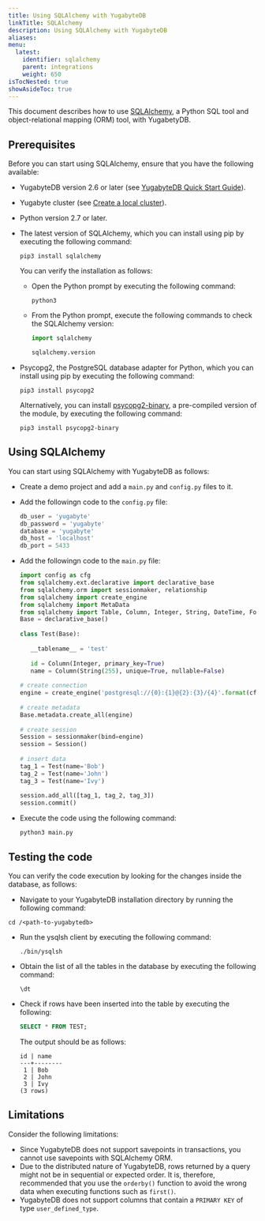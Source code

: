 ```yaml
---
title: Using SQLAlchemy with YugabyteDB
linkTitle: SQLAlchemy
description: Using SQLAlchemy with YugabyteDB
aliases:
menu:
  latest:
    identifier: sqlalchemy
    parent: integrations
    weight: 650
isTocNested: true
showAsideToc: true
---
```


This document describes how to use [SQLAlchemy](https://www.sqlalchemy.org/), a Python SQL tool and object-relational mapping (ORM) tool, with YugabetyDB.

## Prerequisites

Before you can start using SQLAlchemy, ensure that you have the following available:

- YugabyteDB version 2.6 or later (see [YugabyteDB Quick Start Guide](/latest/quick-start/)).

- Yugabyte cluster (see [Create a local cluster](/latest/quick-start/create-local-cluster/macos/)). 

- Python version 2.7 or later.

- The latest version of SQLAlchemy, which you can install using pip by executing the following command:

  ```shell
  pip3 install sqlalchemy
  ```

  You can verify the installation as follows: 

  - Open the Python prompt by executing the following command:

    ```shell
    python3
    ```

  - From the Python prompt, execute the following commands to check the SQLAlchemy version:

    ```python prompt
    import sqlalchemy
    ```

    ```python prompt
    sqlalchemy.version
    ```

- Psycopg2, the PostgreSQL database adapter for Python, which you can install using pip by executing the following command:

  ```shell
  pip3 install psycopg2
  ```

  Alternatively, you can install [psycopg2-binary](https://www.psycopg.org/docs/install.html), a pre-compiled version of the module, by executing the following command:

  ```shell
  pip3 install psycopg2-binary
  ```

## Using SQLAlchemy

You can start using SQLAlchemy with YugabyteDB as follows:

- Create a demo project and add a `main.py` and `config.py` files to it.

- Add the followingn code to the `config.py` file:

  ```python
  db_user = 'yugabyte'
  db_password = 'yugabyte'
  database = 'yugabyte'
  db_host = 'localhost'
  db_port = 5433
  ```

- Add the followingn code to the `main.py` file:

  ```python
  import config as cfg
  from sqlalchemy.ext.declarative import declarative_base
  from sqlalchemy.orm import sessionmaker, relationship
  from sqlalchemy import create_engine
  from sqlalchemy import MetaData
  from sqlalchemy import Table, Column, Integer, String, DateTime, ForeignKey
  Base = declarative_base()
   
  class Test(Base):
   
     __tablename__ = 'test'
   
     id = Column(Integer, primary_key=True)
     name = Column(String(255), unique=True, nullable=False)
   
  # create connection
  engine = create_engine('postgresql://{0}:{1}@{2}:{3}/{4}'.format(cfg.db_user, cfg.db_password, cfg.db_host, cfg.db_port, cfg.database))
   
  # create metadata
  Base.metadata.create_all(engine)
   
  # create session
  Session = sessionmaker(bind=engine)
  session = Session()
   
  # insert data
  tag_1 = Test(name='Bob')
  tag_2 = Test(name='John')
  tag_3 = Test(name='Ivy')
   
  session.add_all([tag_1, tag_2, tag_3])
  session.commit()
  
  ```

- Execute the code using the following command:

  ```shell
  python3 main.py
  ```

## Testing the code

You can verify the code execution by looking for the changes inside the database, as follows:

-  Navigate to your YugabyteDB installation directory by running the following command:

  ```shell
  cd /<path-to-yugabytedb>
  ```

- Run the ysqlsh client by executing the following command: 

  ```shell
  ./bin/ysqlsh
  ```

- Obtain the list of all the tables in the database by executing the following command:  

  ```shell
  \dt
  ```

- Check if rows have been inserted into the table by executing the following:

  ```sql
  SELECT * FROM TEST;
  ```
  
  The output should be as follows:
  
  ```output
  id | name
  ---+--------
   1 | Bob
   2 | John
   3 | Ivy
  (3 rows)
  ```

## Limitations

Consider the following limitations:

- Since YugabyteDB does not support savepoints in transactions, you cannot use savepoints with SQLAlchemy ORM. 
- Due to the distributed nature of YugabyteDB, rows returned by a query might not be in sequential or expected order. It is, therefore, recommended that you use the `orderby()` function to avoid the wrong data when executing functions such as `first()`. 
- YugabyteDB does not support columns that contain a `PRIMARY KEY` of type `user_defined_type`.

